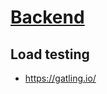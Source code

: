 # [Backend](https://ecoresponsable.numerique.gouv.fr/publications/referentiel-general-ecoconception/#backend)

## Load testing
* https://gatling.io/